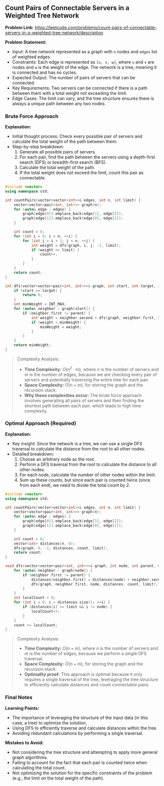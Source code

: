 ## Count Pairs of Connectable Servers in a Weighted Tree Network

**Problem Link:** https://leetcode.com/problems/count-pairs-of-connectable-servers-in-a-weighted-tree-network/description

**Problem Statement:**
- Input: A tree network represented as a graph with `n` nodes and `edges` list of weighted edges.
- Constraints: Each edge is represented as `[u, v, w]`, where `u` and `v` are nodes and `w` is the weight of the edge. The network is a tree, meaning it is connected and has no cycles.
- Expected Output: The number of pairs of servers that can be connected.
- Key Requirements: Two servers can be connected if there is a path between them with a total weight not exceeding the limit.
- Edge Cases: The limit can vary, and the tree structure ensures there is always a unique path between any two nodes.

### Brute Force Approach

**Explanation:**
- Initial thought process: Check every possible pair of servers and calculate the total weight of the path between them.
- Step-by-step breakdown:
  1. Generate all possible pairs of servers.
  2. For each pair, find the path between the servers using a depth-first search (DFS) or breadth-first search (BFS).
  3. Calculate the total weight of the path.
  4. If the total weight does not exceed the limit, count this pair as connectable.

```cpp
#include <vector>
using namespace std;

int countPairs(vector<vector<int>>& edges, int n, int limit) {
    vector<vector<pair<int, int>>> graph(n);
    for (auto& edge : edges) {
        graph[edge[0]].emplace_back(edge[1], edge[2]);
        graph[edge[1]].emplace_back(edge[0], edge[2]);
    }

    int count = 0;
    for (int i = 0; i < n; ++i) {
        for (int j = i + 1; j < n; ++j) {
            int weight = dfs(graph, i, j, -1, limit);
            if (weight <= limit) {
                count++;
            }
        }
    }
    return count;
}

int dfs(vector<vector<pair<int, int>>>& graph, int start, int target, int parent, int limit) {
    if (start == target) {
        return 0;
    }
    int minWeight = INT_MAX;
    for (auto& neighbor : graph[start]) {
        if (neighbor.first != parent) {
            int weight = neighbor.second + dfs(graph, neighbor.first, target, start, limit);
            if (weight < minWeight) {
                minWeight = weight;
            }
        }
    }
    return minWeight;
}
```

> Complexity Analysis:
> - **Time Complexity:** $O(n^2 \cdot m)$, where $n$ is the number of servers and $m$ is the number of edges, because we are checking every pair of servers and potentially traversing the entire tree for each pair.
> - **Space Complexity:** $O(n + m)$, for storing the graph and the recursion stack.
> - **Why these complexities occur:** The brute force approach involves generating all pairs of servers and then finding the shortest path between each pair, which leads to high time complexity.

### Optimal Approach (Required)

**Explanation:**
- Key insight: Since the network is a tree, we can use a single DFS traversal to calculate the distance from the root to all other nodes.
- Detailed breakdown:
  1. Choose an arbitrary node as the root.
  2. Perform a DFS traversal from the root to calculate the distance to all other nodes.
  3. For each node, calculate the number of other nodes within the limit.
  4. Sum up these counts, but since each pair is counted twice (once from each end), we need to divide the total count by 2.

```cpp
#include <vector>
using namespace std;

int countPairs(vector<vector<int>>& edges, int n, int limit) {
    vector<vector<pair<int, int>>> graph(n);
    for (auto& edge : edges) {
        graph[edge[0]].emplace_back(edge[1], edge[2]);
        graph[edge[1]].emplace_back(edge[0], edge[2]);
    }

    int count = 0;
    vector<int> distances(n, 0);
    dfs(graph, 0, -1, distances, count, limit);
    return count;
}

void dfs(vector<vector<pair<int, int>>>& graph, int node, int parent, vector<int>& distances, int& count, int limit) {
    for (auto& neighbor : graph[node]) {
        if (neighbor.first != parent) {
            distances[neighbor.first] = distances[node] + neighbor.second;
            dfs(graph, neighbor.first, node, distances, count, limit);
        }
    }
    int localCount = 0;
    for (int i = 0; i < distances.size(); ++i) {
        if (distances[i] <= limit && i != node) {
            localCount++;
        }
    }
    count += localCount;
}
```

> Complexity Analysis:
> - **Time Complexity:** $O(n + m)$, where $n$ is the number of servers and $m$ is the number of edges, because we perform a single DFS traversal.
> - **Space Complexity:** $O(n + m)$, for storing the graph and the recursion stack.
> - **Optimality proof:** This approach is optimal because it only requires a single traversal of the tree, leveraging the tree structure to efficiently calculate distances and count connectable pairs.

### Final Notes

**Learning Points:**
- The importance of leveraging the structure of the input data (in this case, a tree) to optimize the solution.
- Using DFS to efficiently traverse and calculate distances within the tree.
- Avoiding redundant calculations by performing a single traversal.

**Mistakes to Avoid:**
- Not considering the tree structure and attempting to apply more general graph algorithms.
- Failing to account for the fact that each pair is counted twice when calculating the total count.
- Not optimizing the solution for the specific constraints of the problem (e.g., the limit on the total weight of the path).